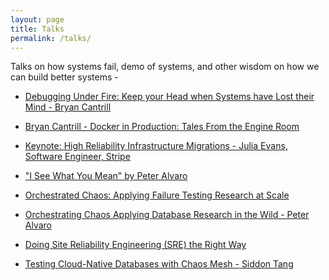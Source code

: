 ```yaml
---
layout: page
title: Talks
permalink: /talks/
---
```


Talks on how systems fail, demo of systems, and other wisdom on how
we can build better systems -

- [Debugging Under Fire: Keep your Head when Systems have Lost their Mind - Bryan Cantrill](https://www.youtube.com/watch?v=30jNsCVLpAE)

- [Bryan Cantrill - Docker in Production: Tales From the Engine Room](https://www.youtube.com/watch?v=0T2XFSALOaU)

- [Keynote: High Reliability Infrastructure Migrations - Julia Evans, Software Engineer, Stripe](https://www.youtube.com/watch?v=obB2IvCv-K0)

- ["I See What You Mean" by Peter Alvaro](https://www.youtube.com/watch?v=R2Aa4PivG0g)

- [Orchestrated Chaos: Applying Failure Testing Research at Scale](https://www.youtube.com/watch?v=QOTNBKx9Irc)

- [Orchestrating Chaos Applying Database Research in the Wild - Peter Alvaro](https://www.youtube.com/watch?v=YplkQu6a80Q)

- [Doing Site Reliability Engineering (SRE) the Right Way](https://www.youtube.com/watch?v=eKff1yqq0OM&list=WL&index=11)

- [Testing Cloud-Native Databases with Chaos Mesh - Siddon Tang](https://www.youtube.com/watch?v=FIB1qvLHYsw)
